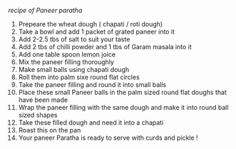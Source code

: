 _recipe of Paneer paratha_
1. Prepeare the wheat dough ( chapati / roti dough)
2. Take a bowl and add 1 packet of grated paneer into it
3. Add 2-2.5 tbs of salt to suit your taste
4. Add 2 tbs of chilli powder and 1 tbs of Garam masala into it
5. Add one table spoon lemon joice 
6. Mix the paneer filling thoroughly 
7. Make small balls using chapati dough
8. Roll them into palm sixe round flat circles
9. Take the paneer filling and round it into small balls 
10. Place these small Paneer balls in the palm sized round flat doughs that have been made
11. Wrap the paneer filling with the same dough and make it into round ball sized shapes
12. Take these filled dough and need it into a chapati
13. Roast this on the pan
14. Your paneer Paratha is ready to serve with curds and pickle !